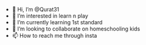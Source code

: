 - 👋 Hi, I’m @Qurat31
- 👀 I’m interested in learn n play
- 🌱 I’m currently learning 1st standard
- 💞️ I’m looking to collaborate on homeschooling kids
- 📫 How to reach me through insta
